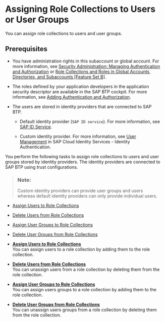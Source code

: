 <!-- loio31532c77bd61421e9d40d100fd75ef52 -->

# Assigning Role Collections to Users or User Groups

You can assign role collections to users and user groups.



<a name="loio31532c77bd61421e9d40d100fd75ef52__section_vw4_bw4_qlb"/>

## Prerequisites

-   You have administration rights in this subaccount or global account. For more information, see [Security Administration: Managing Authentication and Authorization](Security_Administration_Managing_Authentication_and_Authorization_1ff47b2.md) or [Role Collections and Roles in Global Accounts, Directories, and Subaccounts \[Feature Set B\]](../10-concepts/Role_Collections_and_Roles_in_Global_Accounts,_Directories,_and_Subaccounts_Feature_Set_B_0039cf0.md).

-   The roles defined by your application developers in the application security descriptor are available in the SAP BTP cockpit. For more information, see [Adding Authentication and Authorization](../30-development/Adding_Authentication_and_Authorization_419ae2e.md).

-   The users are stored in identity providers that are connected to SAP BTP.

    -   Default identity provider \(`SAP ID service`\). For more information, see [SAP ID Service](SAP_ID_Service_d6a8db7.md).

    -   Custom identity provider. For more information, see [User Management](https://help.sap.com/viewer/6d6d63354d1242d185ab4830fc04feb1/Cloud/en-US/228428f9f476449cafd841a68d75b234.html) in SAP Cloud Identity Services - Identity Authentication.




You perform the following tasks to assign role collections to users and user groups stored by identity providers. The identity providers are connected to SAP BTP using trust configurations.

> ### Note:  
> Custom identity providers can provide user groups and users whereas default identity providers can only provide individual users.

-   [Assign Users to Role Collections](Assign_Users_to_Role_Collections_c576676.md)

-   [Delete Users from Role Collections](Delete_Users_from_Role_Collections_4f8a242.md)

-   [Assign User Groups to Role Collections](Assign_User_Groups_to_Role_Collections_9562d9d.md)

-   [Delete User Groups from Role Collections](Delete_User_Groups_from_Role_Collections_bcc818a.md)


-   **[Assign Users to Role Collections](Assign_Users_to_Role_Collections_c576676.md "You can assign users to a role collection by adding them to the role
		collection.")**  
You can assign users to a role collection by adding them to the role collection.
-   **[Delete Users from Role Collections](Delete_Users_from_Role_Collections_4f8a242.md "You can unassign users from a role collection by deleting them from the role
		collection.")**  
You can unassign users from a role collection by deleting them from the role collection.
-   **[Assign User Groups to Role Collections](Assign_User_Groups_to_Role_Collections_9562d9d.md "You can assign users groups to a role collection by adding them to the role
		collection.")**  
You can assign users groups to a role collection by adding them to the role collection.
-   **[Delete User Groups from Role Collections](Delete_User_Groups_from_Role_Collections_bcc818a.md "You can unassign users groups from a role collection by deleting them from the role
		collection.")**  
You can unassign users groups from a role collection by deleting them from the role collection.


